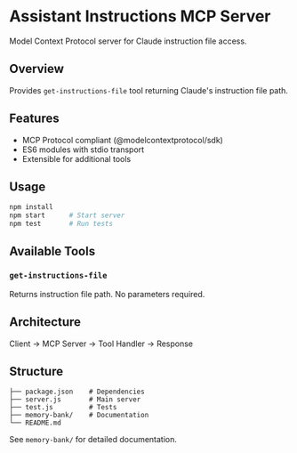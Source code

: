 # Assistant Instructions MCP Server

Model Context Protocol server for Claude instruction file access.

## Overview

Provides `get-instructions-file` tool returning Claude's instruction file path.

## Features

- MCP Protocol compliant (@modelcontextprotocol/sdk)
- ES6 modules with stdio transport
- Extensible for additional tools

## Usage

```bash
npm install
npm start      # Start server
npm test       # Run tests
```

## Available Tools

### `get-instructions-file`
Returns instruction file path. No parameters required.

## Architecture

Client → MCP Server → Tool Handler → Response

## Structure
```
├── package.json    # Dependencies
├── server.js       # Main server
├── test.js         # Tests  
├── memory-bank/    # Documentation
└── README.md
```

See `memory-bank/` for detailed documentation.
